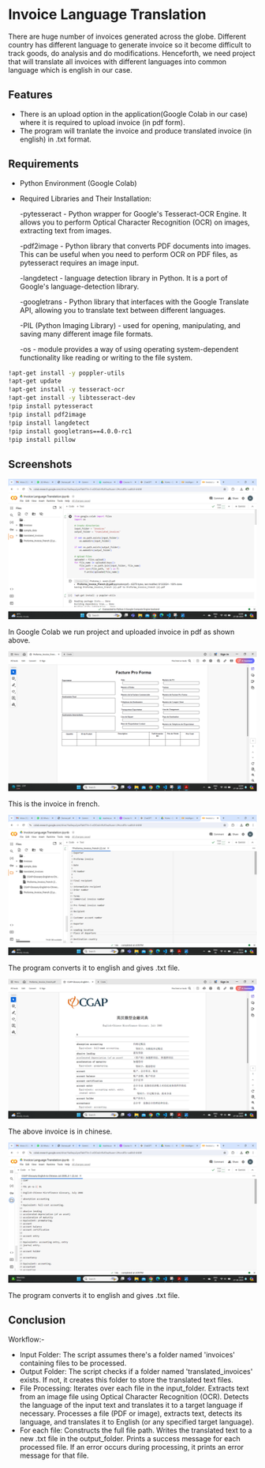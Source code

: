 
# Invoice Language Translation

There are huge number of invoices generated across the globe. Different country has different language to generate invoice so it become difficult to track goods, do analysis and do modifications. Henceforth, we need project that will translate all invoices with different languages into common language which is english in our case.

## Features

* There is an upload option in the application(Google Colab in our case) where it is required to upload invoice (in pdf form).
* The program will tranlate the invoice and produce translated invoice (in english) in .txt format.

## Requirements

* Python Environment (Google Colab)
* Required Libraries and Their Installation:

    -pytesseract - Python wrapper for Google's Tesseract-OCR Engine. It allows you to perform Optical Character Recognition (OCR) on images, extracting text from images.

    -pdf2image - Python library that converts PDF documents into images. This can be useful when you need to perform OCR on PDF files, as pytesseract requires an image input.

    -langdetect - language detection library in Python. It is a port of Google's language-detection library.

    -googletrans - Python library that interfaces with the Google Translate API, allowing you to translate text between different languages.

    -PIL (Python Imaging Library) - used for opening, manipulating, and saving many different image file formats.

    -os - module provides a way of using operating system-dependent functionality like reading or writing to the file system.


```bash
!apt-get install -y poppler-utils
!apt-get update
!apt-get install -y tesseract-ocr
!apt-get install -y libtesseract-dev
!pip install pytesseract
!pip install pdf2image
!pip install langdetect
!pip install googletrans==4.0.0-rc1
!pip install pillow
```

## Screenshots

![alt text](1.png)

In Google Colab we run project and uploaded invoice in pdf as shown above.

![alt text](2.png)

This is the invoice in french.

![alt text](3.png)

The program converts it to english and gives .txt file.

![alt text](4.png)

The above invoice is in chinese.

![alt text](5.png)

The program converts it to english and gives .txt file.

## Conclusion

Workflow:-

* Input Folder: The script assumes there's a folder named 'invoices' containing files to be processed.
* Output Folder: The script checks if a folder named 'translated_invoices' exists. If not, it creates this folder to store the translated text files.
* File Processing:
Iterates over each file in the input_folder.
Extracts text from an image file using Optical Character Recognition (OCR).
Detects the language of the input text and translates it to a target language if necessary.
Processes a file (PDF or image), extracts text, detects its language, and translates it to English (or any specified target language).
* For each file:
Constructs the full file path.
Writes the translated text to a new .txt file in the output_folder.
Prints a success message for each processed file.
If an error occurs during processing, it prints an error message for that file.